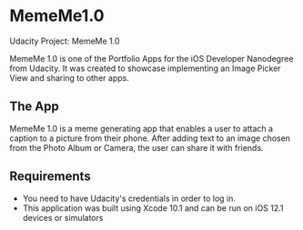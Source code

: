# MemeMe1.0
Udacity Project: MemeMe 1.0

MemeMe 1.0 is one of the Portfolio Apps for the iOS Developer Nanodegree from Udacity. It was created to showcase implementing an Image Picker View and sharing to other apps.

## The App
MemeMe 1.0 is a meme generating app that enables a user to attach a caption to a picture from their phone. After adding text to an image chosen from the Photo Album or Camera, the user can share it with friends.

## Requirements

* You need to have Udacity's credentials in order to log in.
* This application was built using Xcode 10.1 and can be run on iOS 12.1 devices or simulators
